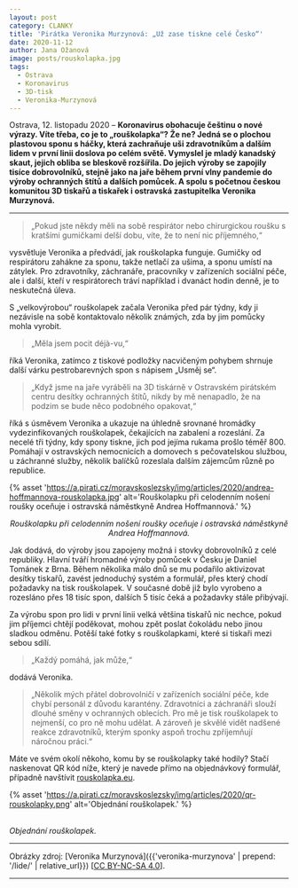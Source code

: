 ```yaml
---
layout: post
category: CLANKY
title: 'Pirátka Veronika Murzynová: „Už zase tiskne celé Česko“'
date: 2020-11-12
author: Jana Ožanová
image: posts/rouskolapka.jpg
tags:
  - Ostrava
  - Koronavirus
  - 3D-tisk
  - Veronika-Murzynová
---
```


Ostrava, 12. listopadu 2020 – **Koronavirus obohacuje češtinu o nové výrazy. Víte třeba, co je to „rouškolapka“? Že ne? Jedná se o plochou plastovou sponu s háčky, která zachraňuje uši zdravotníkům a dalším lidem v první linii doslova po celém světě. Vymyslel je mladý kanadský skaut, jejich obliba se bleskově rozšířila. Do jejich výroby se zapojily tisíce dobrovolníků, stejně jako na jaře během první vlny pandemie do výroby ochranných štítů a dalších pomůcek. A spolu s početnou českou komunitou 3D tiskařů a tiskařek i ostravská zastupitelka Veronika Murzynová.**

<hr />

> „Pokud jste někdy měli na sobě respirátor nebo chirurgickou roušku s kratšími gumičkami delší dobu, víte, že to není nic příjemného,“

vysvětluje Veronika a předvádí, jak rouškolapka funguje. Gumičky od respirátoru zahákne za sponu, takže netlačí za ušima, a sponu umístí na zátylek. Pro zdravotníky, záchranáře, pracovníky v zařízeních sociální péče, ale i další, kteří v respirátorech tráví například i dvanáct hodin denně, je to neskutečná úleva.

S „velkovýrobou“ rouškolapek začala Veronika před pár týdny, kdy ji nezávisle na sobě kontaktovalo několik známých, zda by jim pomůcky mohla vyrobit.

> „Měla jsem pocit déjà-vu,“

říká Veronika, zatímco z tiskové podložky nacvičeným pohybem shrnuje další várku pestrobarevných spon s nápisem „Usměj se“.

> „Když jsme na jaře vyráběli na 3D tiskárně v Ostravském pirátském centru desítky ochranných štítů, nikdy by mě nenapadlo, že na podzim se bude něco podobného opakovat,“

říká s úsměvem Veronika a ukazuje na úhledně srovnané hromádky vydezinfikovaných rouškolapek, čekajících na zabalení a rozeslání. Za necelé tři týdny, kdy spony tiskne, jich pod jejíma rukama prošlo téměř 800. Pomáhají v ostravských nemocnicích a domovech s pečovatelskou službou, u záchranné služby, několik balíčků rozeslala dalším zájemcům různě po republice.

{% asset 'https://a.pirati.cz/moravskoslezsky/img/articles/2020/andrea-hoffmannova-rouskolapka.jpg' alt='Rouškolapku při celodenním nošení roušky oceňuje i ostravská náměstkyně Andrea Hoffmannová.' %}

<p style="text-align: center">
<i>Rouškolapku při celodenním nošení roušky oceňuje i ostravská náměstkyně Andrea Hoffmannová.</i>
</p>

Jak dodává, do výroby jsou zapojeny možná i stovky dobrovolníků z celé republiky. Hlavní tváří hromadné  výroby pomůcek v Česku je Daniel Tománek z Brna. Během několika málo dnů se mu podařilo aktivizovat desítky tiskařů, zavést jednoduchý systém a formulář, přes který chodí požadavky na tisk rouškolapek. V současné době již bylo vyrobeno a rozesláno přes 18 tisíc spon, dalších 5 tisíc čeká a požadavky stále přibývají.

Za výrobu spon pro lidi v první linii velká většina tiskařů nic nechce, pokud jim příjemci chtějí poděkovat, mohou zpět poslat čokoládu  nebo jinou sladkou odměnu. Potěší také fotky s rouškolapkami, které si tiskaři mezi sebou sdílí.

> „Každý pomáhá, jak může,“

dodává Veronika.

> „Několik mých přátel dobrovolničí v zařízeních sociální péče, kde chybí personál z důvodu karantény. Zdravotníci a záchranáři slouží dlouhé směny v ochranných oblecích. Pro mě je tisk rouškolapek to nejmenší, co pro ně mohu udělat. A zároveň je skvělé vidět nadšené reakce zdravotníků, kterým sponky aspoň trochu zpříjemňují náročnou práci.“

Máte ve svém okolí někoho, komu by se rouškolapky také hodily? Stačí naskenovat QR kód níže, který je navede přímo na objednávkový formulář, případně navštívit [rouskolapka.eu](https://rouskolapka.eu/).

<p style="text-align: center">

{% asset 'https://a.pirati.cz/moravskoslezsky/img/articles/2020/qr-rouskolapky.png' alt='Objednání rouškolapek.' %}

<br /><i>Objednání rouškolapek.</i>
</p>

---

Obrázky zdroj: [Veronika Murzynová]({{'veronika-murzynova' | prepend: '/lide/' | relative_url}}) \[[CC BY-NC-SA 4.0](https://creativecommons.org/licenses/by-nc-sa/4.0/deed.cs)\].

- - -
